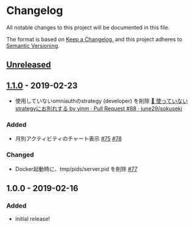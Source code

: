 # Changelog
All notable changes to this project will be documented in this file.

The format is based on [Keep a Changelog](https://keepachangelog.com/en/1.0.0/),
and this project adheres to [Semantic Versioning](https://semver.org/spec/v2.0.0.html).

## [Unreleased]

## [1.1.0] - 2019-02-23
- 使用していないomniauthのstrategy (developer) を削除 [👋 使っていないstrategyにお別れする by yinm · Pull Request #88 · june29/sokuseki](https://github.com/june29/sokuseki/pull/88)

### Added
- 月別アクティビティのチャート表示 [#75](https://github.com/june29/sokuseki/pull/75) [#78](https://github.com/june29/sokuseki/pull/78)

### Changed
- Docker起動時に、tmp/pids/server.pid を削除 [#77](https://github.com/june29/sokuseki/pull/77)

## 1.0.0 - 2019-02-16
### Added
- initial release!

[Unreleased]: https://github.com/june29/sokuseki/compare/v1.1.0...HEAD
[1.1.0]: https://github.com/june29/sokuseki/compare/v1.0.0...v1.1.0
